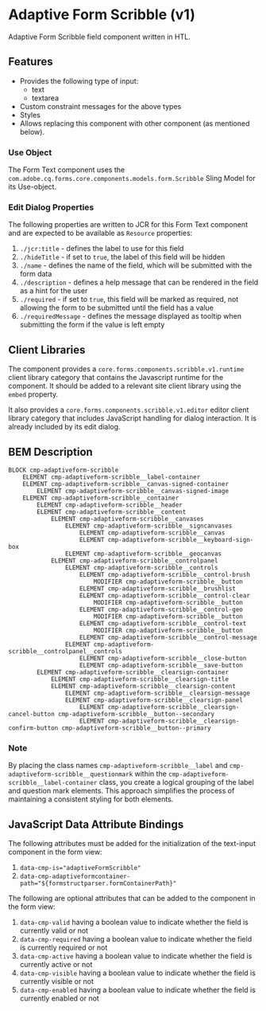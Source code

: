 <!--
Copyright 2025 Adobe

Licensed under the Apache License, Version 2.0 (the "License");
you may not use this file except in compliance with the License.
You may obtain a copy of the License at

    http://www.apache.org/licenses/LICENSE-2.0

Unless required by applicable law or agreed to in writing, software
distributed under the License is distributed on an "AS IS" BASIS,
WITHOUT WARRANTIES OR CONDITIONS OF ANY KIND, either express or implied.
See the License for the specific language governing permissions and
limitations under the License.
-->
Adaptive Form Scribble (v1)
====
Adaptive Form Scribble field component written in HTL.

## Features

* Provides the following type of input:
  * text
  * textarea
* Custom constraint messages for the above types
* Styles
* Allows replacing this component with other component (as mentioned below).

### Use Object
The Form Text component uses the `com.adobe.cq.forms.core.components.models.form.Scribble` Sling Model for its Use-object.

### Edit Dialog Properties
The following properties are written to JCR for this Form Text component and are expected to be available as `Resource` properties:

1. `./jcr:title` - defines the label to use for this field
2. `./hideTitle` - if set to `true`, the label of this field will be hidden
3. `./name` - defines the name of the field, which will be submitted with the form data
4. `./description` - defines a help message that can be rendered in the field as a hint for the user
5. `./required` - if set to `true`, this field will be marked as required, not allowing the form to be submitted until the field has a value
6. `./requiredMessage` - defines the message displayed as tooltip when submitting the form if the value is left empty

## Client Libraries
The component provides a `core.forms.components.scribble.v1.runtime` client library category that contains the Javascript runtime for the component. 
It should be added to a relevant site client library using the `embed` property.

It also provides a `core.forms.components.scribble.v1.editor` editor client library category that includes
JavaScript handling for dialog interaction. It is already included by its edit dialog.

## BEM Description
```
BLOCK cmp-adaptiveform-scribble
    ELEMENT cmp-adaptiveform-scribble__label-container
    ELEMENT cmp-adaptiveform-scribble__canvas-signed-container
        ELEMENT cmp-adaptiveform-scribble__canvas-signed-image
    ELEMENT cmp-adaptiveform-scribble__container
        ELEMENT cmp-adaptiveform-scribble__header
        ELEMENT cmp-adaptiveform-scribble__content
            ELEMENT cmp-adaptiveform-scribble__canvases
                ELEMENT cmp-adaptiveform-scribble__signcanvases
                    ELEMENT cmp-adaptiveform-scribble__canvas
                    ELEMENT cmp-adaptiveform-scribble__keyboard-sign-box
                ELEMENT cmp-adaptiveform-scribble__geocanvas
            ELEMENT cmp-adaptiveform-scribble__controlpanel
                ELEMENT cmp-adaptiveform-scribble__controls
                    ELEMENT cmp-adaptiveform-scribble__control-brush
                        MODIFIER cmp-adaptiveform-scribble__button
                    ELEMENT cmp-adaptiveform-scribble__brushlist
                    ELEMENT cmp-adaptiveform-scribble__control-clear
                        MODIFIER cmp-adaptiveform-scribble__button
                    ELEMENT cmp-adaptiveform-scribble__control-geo
                        MODIFIER cmp-adaptiveform-scribble__button
                    ELEMENT cmp-adaptiveform-scribble__control-text
                        MODIFIER cmp-adaptiveform-scribble__button
                    ELEMENT cmp-adaptiveform-scribble__control-message
                ELEMENT cmp-adaptiveform-scribble__controlpanel__controls
                    ELEMENT cmp-adaptiveform-scribble__close-button
                    ELEMENT cmp-adaptiveform-scribble__save-button
        ELEMENT cmp-adaptiveform-scribble__clearsign-container
            ELEMENT cmp-adaptiveform-scribble__clearsign-title
            ELEMENT cmp-adaptiveform-scribble__clearsign-content
                ELEMENT cmp-adaptiveform-scribble__clearsign-message
                ELEMENT cmp-adaptiveform-scribble__clearsign-panel
                    ELEMENT cmp-adaptiveform-scribble__clearsign-cancel-button cmp-adaptiveform-scribble__button--secondary
                    ELEMENT cmp-adaptiveform-scribble__clearsign-confirm-button cmp-adaptiveform-scribble__button--primary
```

### Note
By placing the class names `cmp-adaptiveform-scribble__label` and `cmp-adaptiveform-scribble__questionmark` within the `cmp-adaptiveform-scribble__label-container` class, you create a logical grouping of the label and question mark elements. This approach simplifies the process of maintaining a consistent styling for both elements.

## JavaScript Data Attribute Bindings

The following attributes must be added for the initialization of the text-input component in the form view:  
 1. `data-cmp-is="adaptiveFormScribble"`
 2. `data-cmp-adaptiveformcontainer-path="${formstructparser.formContainerPath}"`


The following are optional attributes that can be added to the component in the form view:
1. `data-cmp-valid` having a boolean value to indicate whether the field is currently valid or not
2. `data-cmp-required` having a boolean value to indicate whether the field is currently required or not
3. `data-cmp-active` having a boolean value to indicate whether the field is currently active or not 
4. `data-cmp-visible` having a boolean value to indicate whether the field is currently visible or not
5. `data-cmp-enabled` having a boolean value to indicate whether the field is currently enabled or not